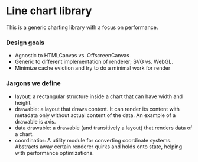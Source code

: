 # Line chart library

This is a generic charting library with a focus on performance.

### Design goals

- Agnostic to HTMLCanvas vs. OffscreenCanvas
- Generic to different implementation of renderer; SVG vs. WebGL.
- Minimize cache eviction and try to do a minimal work for render

### Jargons we define

- layout: a rectangular structure inside a chart that can have width and height.
- drawable: a layout that draws content. It can render its content with metadata
  only without actual content of the data. An example of a drawable is axis.
- data drawable: a drawable (and transitively a layout) that renders data of a
  chart.
- coordinatior: A utility module for converting coordinate systems. Abstracts
  away certain renderer quirks and holds onto state, helping with performance
  optimizations.
